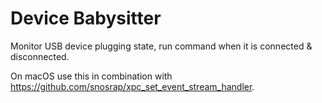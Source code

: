 Device Babysitter
=================

Monitor USB device plugging state, run command when it is connected & disconnected.

On macOS use this in combination with https://github.com/snosrap/xpc_set_event_stream_handler.

